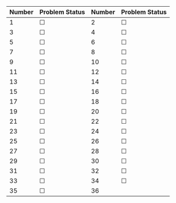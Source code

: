 | Number | Problem Status | Number | Problem Status | 
| ------ | -------------- | ------ | -------------- | 
| 1      | &#9744;       | 2      | &#9744;       |
| 3      | &#9744;       | 4      | &#9744;       | 
| 5      | &#9744;       | 6      | &#9744;       | 
| 7      | &#9744;       | 8      | &#9744;       | 
| 9      | &#9744;       | 10     | &#9744;       | 
| 11     | &#9744;       | 12     | &#9744;       | 
| 13     | &#9744;       | 14     | &#9744;       | 
| 15     | &#9744;       | 16     | &#9744;       | 
| 17     | &#9744;       | 18     | &#9744;       | 
| 19     | &#9744;       | 20     | &#9744;       | 
| 21     | &#9744;       | 22     | &#9744;       | 
| 23     | &#9744;       | 24     | &#9744;       | 
| 25     | &#9744;       | 26     | &#9744;       | 
| 27     | &#9744;       | 28     | &#9744;       | 
| 29     | &#9744;       | 30     | &#9744;       | 
| 31     | &#9744;       | 32     | &#9744;       | 
| 33     | &#9744;       | 34     | &#9744;       | 
| 35     | &#9744;       | 36     |       |